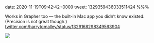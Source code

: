 date: 2020-11-19T09:42:42+0000
tweet: 1329359436033511424
%%%

Works in Grapher too — the built-in Mac app you didn’t know existed. (Precision is not great though.) [twitter.com/harrytomalley/status/1329168298349563904](https://twitter.com/harrytomalley/status/1329168298349563904)

![](EnLVWUXW8AEkq9o.jpg)
